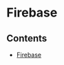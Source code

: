 # Firebase

## Contents

- [Firebase](https://github.com/solarsdev/TIL/blob/master/Firebase/Firebase.md)
